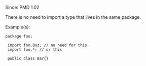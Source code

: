 Since: PMD 1.02

There is no need to import a type that lives in the same package.

Example(s):
```
package foo;
 
 import foo.Buz; // no need for this
 import foo.*; // or this
 
 public class Bar{}
```
